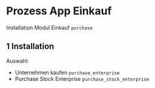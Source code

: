 # Prozess App Einkauf
Installation Modul Einkauf `purchase`

## 1 Installation
Auswahl:
* Unternehmen kaufen `purchase_enterprise`
* Purchase Stock Enterprise   `purchase_stock_enterprise`